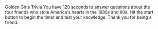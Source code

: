 Golden Girls Trivia
You have 120 seconds to answer questions about the four friends who stole America's hearts in the 1980s and 90s. Hit the start button to begin the timer and test your knowledge.
Thank you for being a friend.